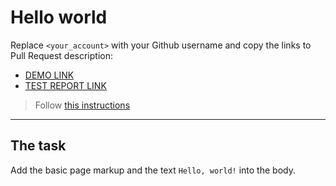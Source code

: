 # Hello world
Replace `<your_account>` with your Github username and copy the links to Pull Request description:
- [DEMO LINK](https://AniaHna.github.io/layout_hello-world/)
- [TEST REPORT LINK](https://AniaHna.github.io/layout_hello-world/report/html_report/)

> Follow [this instructions](https://mate-academy.github.io/layout_task-guideline/#how-to-solve-the-layout-tasks-on-github)
___

## The task
Add the basic page markup and the text `Hello, world!` into the body.
